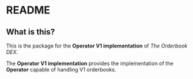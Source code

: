 # README

## What is this?

This is the package for the **Operator V1 implementation** of *The Orderbook DEX*.

The **Operator V1 implementation** provides the implementation of the **Operator** capable of handling V1 orderbooks.
